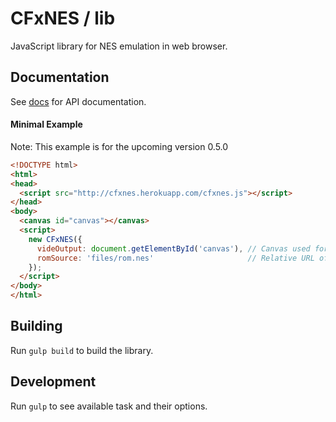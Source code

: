 # CFxNES / lib

JavaScript library for NES emulation in web browser.

## Documentation

See [docs](docs/api.md) for API documentation.

#### Minimal Example

Note: This example is for the upcoming version 0.5.0

``` html
<!DOCTYPE html>
<html>
<head>
  <script src="http://cfxnes.herokuapp.com/cfxnes.js"></script>
</head>
<body>
  <canvas id="canvas"></canvas>
  <script>
    new CFxNES({
      videOutput: document.getElementById('canvas'), // Canvas used for rendering
      romSource: 'files/rom.nes'                     // Relative URL of a ROM image
    });
  </script>
</body>
</html>
```

## Building

Run `gulp build` to build the library.

## Development

Run `gulp` to see available task and their options.
